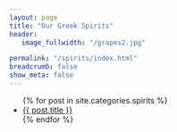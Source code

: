 ```yaml
---
layout: page
title: "Our Greek Spirits"
header:
   image_fullwidth: "/grapes2.jpg"

permalink: "/spirits/index.html"
breadcrumb: false
show_meta: false
---
```

<ul>
    {% for post in site.categories.spirits %}
    <li><a href="{{ site.url }}{{ post.url }}">{{ post.title }}</a></li>
    {% endfor %}
</ul>